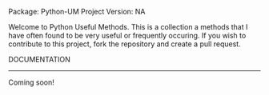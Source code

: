 Package: Python-UM
Project Version: NA


Welcome to Python Useful Methods. This is a collection a methods that I have often found to be very useful or frequently occuring. If you wish to contribute to this project, fork the repository and create a pull request.

DOCUMENTATION

-----------------------------------------------------------------------------------------------------------------------------------


Coming soon!
